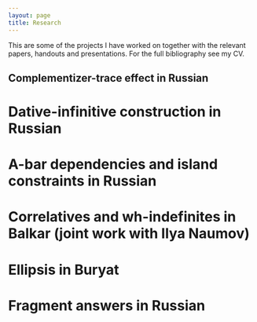 ```yaml
---
layout: page
title: Research
---
```


This are some of the projects I have worked on together with the relevant papers, handouts and presentations. For the full bibliography see my CV.

<h2> Complementizer-trace effect in Russian </h2>

# Dative-infinitive construction in Russian

# A-bar dependencies and island constraints in Russian

# Correlatives and wh-indefinites in Balkar (joint work with Ilya Naumov)

# Ellipsis in Buryat

# Fragment answers in Russian